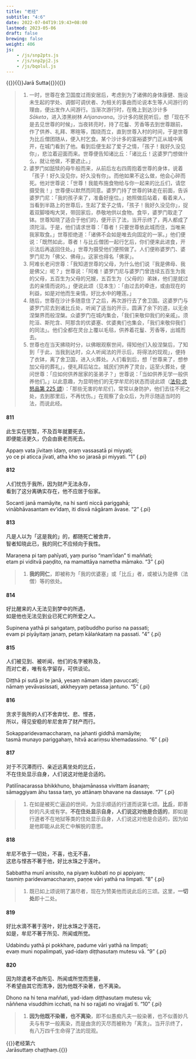 ```yaml
---
title: "老经"
subtitle: "4:6"
date: 2022-07-04T19:19:43+08:00
lastmod: 2023-05-06
draft: false
brewing: false
weight: 406
js:
    - /js/snp2pts.js
    - /js/snp2pj2.js
    - /js/bqolul.js
---
```



{{<subtitle>}}{{<suttalink src="snp4.6">}}Jarā Sutta{{</suttalink>}}{{</subtitle>}}

> 1. 一时，世尊在舍卫国度过雨安居后，考虑到为了诸佛的身体康健、施设未生起的学处、调御可调伏者、为相关的事由而论说本生等人间游行的理由，便出发作人间游行。当渐次游行时，在晚上到达沙计多 *Sāketa*，进入漆黑树林 *Añjanavana*。沙计多的居民听后，想「现在不是去见世尊的时候」，当夜转亮时，持了花鬘、芳香等去到世尊跟前，作了供养、礼拜、寒暄等，围绕而立，直到世尊入村的时间，于是世尊为比丘僧团随从，便入村乞食。某个沙计多的富裕婆罗门正从城中离开，在城门看到了他。看到后便生起了爱子之情，「孩子！我好久没见你」，悲泣着迎面而来。世尊便告知诸比丘：「诸比丘！这婆罗门想做什么，就让他做，不要遮止。」
> 1. 婆罗门如舐犊的母牛般而来，从前后左右四周抱着世尊的身体，说着「孩子！好久没见你，好久没有你」。而他如果不这么做，他会心碎而死。他对世尊说：「世尊！我能布施食物给与你一起来的比丘们，请您摄受我！」世尊便以默然而同意。婆罗门持了世尊的钵走在前面，告诉婆罗门尼：「我的孩子来了，准备好座位。」她照做后站着，看着来人，当看到半路上的世尊后，生起了爱子之情，「孩子！我好久没见你」，捉着双脚嚎啕大哭，带回家后，恭敬地供以食物。食毕，婆罗门取走了钵。世尊知晓了适合于他们的，便开示了法，当开示终了，两人都成了须陀洹。于是，他们请求世尊：「尊者！只要世尊依此城而住，当唯来我家取食。」世尊拒绝道：「诸佛不会如是唯去向固定的一家。」他们便说：「既然如此，尊者！与比丘僧团一起行乞后，你们便来此进食，开示法后再返回住处。」世尊为摄受他们便照做了。人们便称婆罗门、婆罗门尼为「佛父、佛母」。这家也得名「佛家」。
> 1. 阿难长老问世尊：「我知道世尊的父母，为什么他们说『我是佛母、我是佛父』呢？」世尊说：「阿难！婆罗门尼与婆罗门曾连续五百生为我的父母，五百生为父母的兄嫂，五百生为（父母的）弟妹，他们是就过去的亲情而说的。」便说此颂（见本生）：「由过去的牵连，或由现在的利益，如是对他而生亲情，好比水中的睡莲。」
> 1. 随后，世尊在沙计多随意住了之后，再次游行去了舍卫国。这婆罗门与婆罗门尼去到诸比丘处，听闻了适当的开示，圆满了余下的道，以无余涅槃界而般涅槃。众婆罗门在城内集会，「我们来敬仰我们的亲戚」。须陀洹、斯陀含、阿那含的优婆塞、优婆夷们也集会，「我们来敬仰我们的同法」。他们全都在灵台上覆以毛毯，供养着花鬘、芳香等，出城而去。
> 1. 世尊也在当天拂晓时分，以佛眼观察世间，得知他们入般涅槃后，了知到「于此，当我到达时，众人听闻法的开示后，将得法的现观」，便持了衣钵，离了舍卫国，进入火葬处。人们看到后，想「世尊来了，想参加父母的葬礼」，便礼拜后站立。城民们供养了灵台，运至火葬处，便问世尊：「应如何供养居家的圣弟子？」世尊说：「当如供养无学一般供养他们。」以此意趣，为显明他们的无学牟尼的状态而说此颂（[法句·忿怒品第 225 颂](/khuddaka/dhammapada/17/#225)）：「那些无害的牟尼们，常常以身防护，他们去往不死之处，去到那里后，不再忧伤。」在观察了会众后，为开示随适当时的法，而说此经。

#### 811

此生实在短暂，不及百年就要死去，  
即便能活更久，仍会由衰老而死去。

Appaṃ vata jīvitaṃ idaṃ, oraṃ vassasatā pi miyyati;  
yo ce pi aticca jīvati, atha kho so jarasā pi miyyati. <q>1</q>
{.pi}

#### 812

人们忧伤于我所，因为财产无法永存，  
看到了这分离确实存在，他不应居于俗家。

Socanti janā mamāyite, na hi santi niccā pariggahā;  
vinābhāvasantam ev’idaṃ, iti disvā nāgāram āvase. <q>2</q>
{.pi}

#### 813

凡是人以为「这是我的」的，都随死亡被舍弃，  
智者知晓此已，我的同仁不应倾向于我性。

Maraṇena pi taṃ pahīyati, yaṃ puriso “mam’idan” ti maññati;  
etam pi viditvā paṇḍito, na mamattāya nametha māmako. <q>3</q>
{.pi}

> 1. **我的同仁**，即被称为「我的优婆塞」或「比丘」者，或被认为是佛（法僧）等的依处。

#### 814

好比醒来的人无法见到梦中的所遇，  
如是他也无法见到业已死亡的所爱之人。

Supinena yathā pi saṅgataṃ, paṭibuddho puriso na passati;  
evam pi piyāyitaṃ janaṃ, petaṃ kālaṅkataṃ na passati. <q>4</q>
{.pi}

#### 815

人们被见到、被听闻，他们的名字被称及，  
而对亡者，唯有名字留存，可供谈论。

Diṭṭhā pi sutā pi te janā, yesaṃ nāmam idaṃ pavuccati;  
nāmaṃ yevāvasissati, akkheyyaṃ petassa jantuno. <q>5</q>
{.pi}

#### 816

贪求于我所的人们不舍弃忧、悲、悭吝，  
所以，得见安稳的牟尼舍弃了财产而行。

Sokapparidevamaccharaṃ, na jahanti giddhā mamāyite;  
tasmā munayo pariggahaṃ, hitvā acariṃsu khemadassino. <q>6</q>
{.pi}

#### 817

对于不沉滞而行、亲近远离坐处的比丘，  
不在住处显示自身，人们说这对他是合适的。

Patilīnacarassa bhikkhuno, bhajamānassa vivittam āsanaṃ;  
sāmaggiyam āhu tassa taṃ, yo attānaṃ bhavane na dassaye. <q>7</q>
{.pi}

> 1. 在如是被死亡逼迫的世间，为显示顺适的行道而说第七颂。**比丘**，即善妙的凡夫或有学。**不在住处显示自身，人们说这对他是合适的**，即如是行道者不在地狱等类的住处显示自身，人们说这对他是合适的，因为如是他即能从此死亡中解脱的意思。

#### 818

牟尼不依于一切处，不喜，也无不喜，  
这悲与悭吝不著于他，好比水珠之于莲叶。

Sabbattha munī anissito, na piyaṃ kubbati no pi appiyaṃ;  
tasmiṃ paridevamaccharaṃ, paṇṇe vāri yathā na limpati. <q>8</q>
{.pi}

> 1. 既已如上颂说明了漏尽者，现在为赞美他而说此后的三颂。这里，**一切处**即十二处。

#### 819

好比水滴不著于莲叶，好比水珠之于莲花，  
如是，牟尼不著于所见、所闻或所觉。

Udabindu yathā pi pokkhare, padume vāri yathā na limpati;  
evaṃ muni nopalimpati, yad-idaṃ diṭṭhasutaṃ mutesu vā. <q>9</q>
{.pi}

#### 820

因为除遣者不由所见、所闻或所觉而思量，  
不希望由其它而清净，因为他既不染著，也不离染。

Dhono na hi tena maññati, yad-idaṃ diṭṭhasutaṃ mutesu vā;  
nāññena visuddhim icchati, na hi so rajjati no virajjatī ti. <q>10</q>
{.pi}

> 1. **因为他既不染著，也不离染**，即不似愚痴凡夫一般染著，也不似善妙凡夫与有学一般离染，而是由贪的灭尽而被称为「离贪」。当开示终了，有八万四千生命得了法的现观。


{{<eof>}}老经第六<br>Jarāsuttaṃ chaṭṭhaṃ.{{</eof>}}